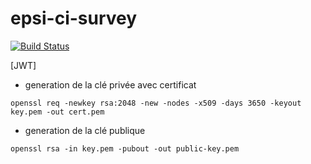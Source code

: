# epsi-ci-survey

[![Build Status](https://travis-ci.com/nicolas59/epsi-ci-survey.svg?branch=master)](https://travis-ci.com/nicolas59/epsi-ci-survey)


[JWT]
* generation de la clé privée avec certificat 
```
openssl req -newkey rsa:2048 -new -nodes -x509 -days 3650 -keyout key.pem -out cert.pem
```

* generation de la clé publique
```
openssl rsa -in key.pem -pubout -out public-key.pem
```
 